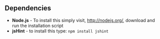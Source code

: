 ## Dependencies
* **Node.js** - To install this simply visit, http://nodejs.org/, download and run the installation script
* **jsHint** - to install this type: `npm install jshint`


